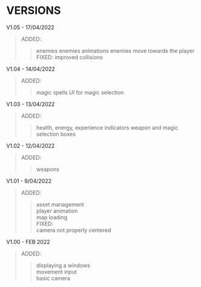 # VERSIONS

V1.05 - 17/04/2022
>ADDED:
>>enemies
>>enemies animations
>>enemies move towards the player
>FIXED:
>>improved collisions

V1.04 - 14/04/2022
>ADDED:
>>magic spells
>>UI for magic selection

V1.03 - 13/04/2022
>ADDED:
>>health, energy, experience indicators
>>weapon and magic selection boxes

V1.02 - 12/04/2022
>ADDED:
>>weapons

V1.01 - 9/04/2022
>ADDED:  
>>asset management  
>>player animation  
>>map loading  
>FIXED:  
>>camera not properly centered  

V1.00 - FEB 2022
>ADDED:  
>>displaying a windows  
>>movement input  
>>basic camera  
